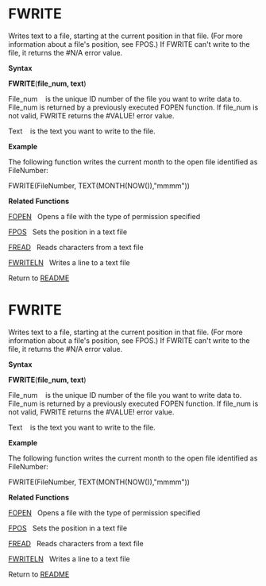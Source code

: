 # FWRITE

Writes text to a file, starting at the current position in that file.
(For more information about a file's position, see FPOS.) If FWRITE
can't write to the file, it returns the \#N/A error value.

**Syntax**

**FWRITE**(**file\_num, text**)

File\_num&nbsp;&nbsp;&nbsp;&nbsp;is the unique ID number of the file you
want to write data to. File\_num is returned by a previously executed
FOPEN function. If file\_num is not valid, FWRITE returns the \#VALUE\!
error value.

Text&nbsp;&nbsp;&nbsp;&nbsp;is the text you want to write to the file.

**Example**

The following function writes the current month to the open file
identified as FileNumber:

FWRITE(FileNumber, TEXT(MONTH(NOW()),"mmmm"))

**Related Functions**

[FOPEN](FOPEN.md)&nbsp;&nbsp;&nbsp;Opens a file with the type of permission
specified

[FPOS](FPOS.md)&nbsp;&nbsp;&nbsp;Sets the position in a text file

[FREAD](FREAD.md)&nbsp;&nbsp;&nbsp;Reads characters from a text file

[FWRITELN](FWRITELN.md)&nbsp;&nbsp;&nbsp;Writes a line to a text file



Return to [README](README.md#F)

# FWRITE

Writes text to a file, starting at the current position in that file.
(For more information about a file's position, see FPOS.) If FWRITE
can't write to the file, it returns the \#N/A error value.

**Syntax**

**FWRITE**(**file\_num, text**)

File\_num&nbsp;&nbsp;&nbsp;&nbsp;is the unique ID number of the file you
want to write data to. File\_num is returned by a previously executed
FOPEN function. If file\_num is not valid, FWRITE returns the \#VALUE\!
error value.

Text&nbsp;&nbsp;&nbsp;&nbsp;is the text you want to write to the file.

**Example**

The following function writes the current month to the open file
identified as FileNumber:

FWRITE(FileNumber, TEXT(MONTH(NOW()),"mmmm"))

**Related Functions**

[FOPEN](FOPEN.md)&nbsp;&nbsp;&nbsp;Opens a file with the type of permission
specified

[FPOS](FPOS.md)&nbsp;&nbsp;&nbsp;Sets the position in a text file

[FREAD](FREAD.md)&nbsp;&nbsp;&nbsp;Reads characters from a text file

[FWRITELN](FWRITELN.md)&nbsp;&nbsp;&nbsp;Writes a line to a text file



Return to [README](README.md#F)

